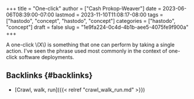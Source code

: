 +++
title = "One-click"
author = ["Cash Prokop-Weaver"]
date = 2023-06-06T08:39:00-07:00
lastmod = 2023-11-10T11:08:17-08:00
tags = ["hastodo", "concept", "hastodo", "concept"]
categories = ["hastodo", "concept"]
draft = false
slug = "1e9fa224-0c4d-4b1b-aee5-4075fe9f900a"
+++

A one-click \\(X\\) is something that one can perform by taking a single action. I've seen the phrase used most commonly in the context of one-click software deployments.


## Backlinks {#backlinks}

-   [Crawl, walk, run]({{< relref "crawl_walk_run.md" >}})
